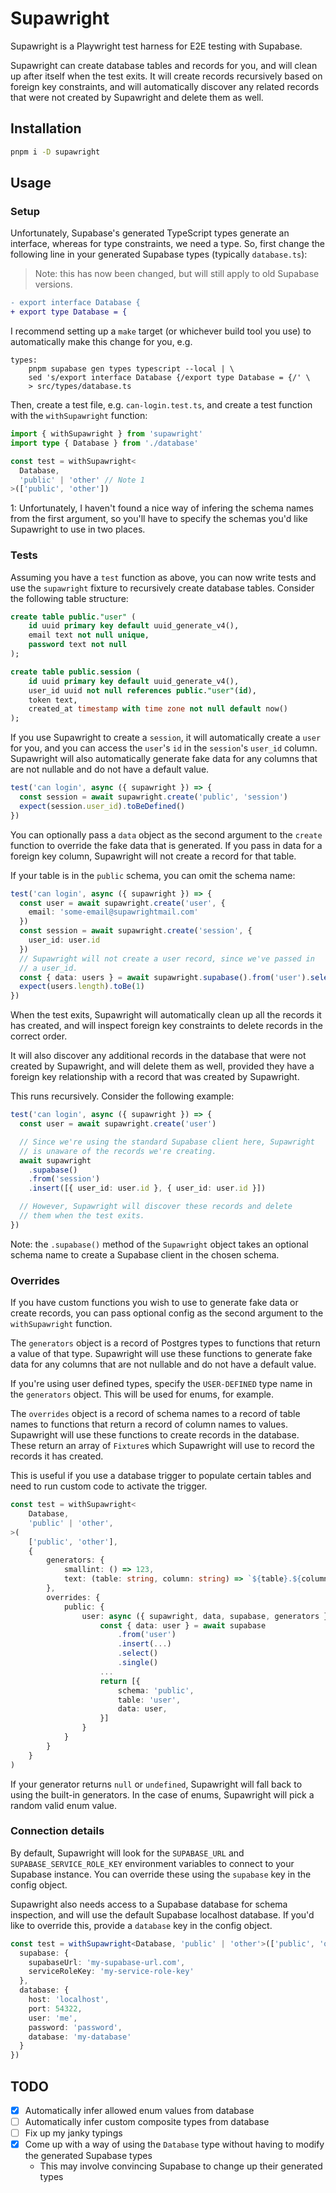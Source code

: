 # Supawright

Supawright is a Playwright test harness for E2E testing with Supabase.

Supawright can create database tables and records for you, and will clean up
after itself when the test exits. It will create records recursively based on
foreign key constraints, and will automatically discover any related records
that were not created by Supawright and delete them as well.

## Installation

```bash
pnpm i -D supawright
```

## Usage

### Setup

Unfortunately, Supabase's generated TypeScript types generate an interface,
whereas for type constraints, we need a type. So, first change the following
line in your generated Supabase types (typically `database.ts`):

> Note: this has now been changed, but will still apply to old Supabase versions.

```diff
- export interface Database {
+ export type Database = {
```

I recommend setting up a `make` target (or whichever build tool you use) to
automatically make this change for you, e.g.

```make
types:
    pnpm supabase gen types typescript --local | \
    sed 's/export interface Database {/export type Database = {/' \
    > src/types/database.ts
```

Then, create a test file, e.g. `can-login.test.ts`, and create a test function
with the `withSupawright` function:

```ts
import { withSupawright } from 'supawright'
import type { Database } from './database'

const test = withSupawright<
  Database,
  'public' | 'other' // Note 1
>(['public', 'other'])
```

1: Unfortunately, I haven't found a nice way of infering the schema names from
the first argument, so you'll have to specify the schemas you'd like Supawright
to use in two places.

### Tests

Assuming you have a `test` function as above, you can now write tests and use
the `supawright` fixture to recursively create database tables. Consider the
following table structure:

```sql
create table public."user" (
    id uuid primary key default uuid_generate_v4(),
    email text not null unique,
    password text not null
);

create table public.session (
    id uuid primary key default uuid_generate_v4(),
    user_id uuid not null references public."user"(id),
    token text,
    created_at timestamp with time zone not null default now()
);
```

If you use Supawright to create a `session`, it will automatically create a
`user` for you, and you can access the `user`'s `id` in the `session`'s
`user_id` column. Supawright will also automatically generate fake data for
any columns that are not nullable and do not have a default value.

```ts
test('can login', async ({ supawright }) => {
  const session = await supawright.create('public', 'session')
  expect(session.user_id).toBeDefined()
})
```

You can optionally pass a `data` object as the second argument to the `create`
function to override the fake data that is generated. If you pass in data
for a foreign key column, Supawright will not create a record for that table.

If your table is in the `public` schema, you can omit the schema name:

```ts
test('can login', async ({ supawright }) => {
  const user = await supawright.create('user', {
    email: 'some-email@supawrightmail.com'
  })
  const session = await supawright.create('session', {
    user_id: user.id
  })
  // Supawright will not create a user record, since we've passed in
  // a user_id.
  const { data: users } = await supawright.supabase().from('user').select()
  expect(users.length).toBe(1)
})
```

When the test exits, Supawright will automatically clean up all the records
it has created, and will inspect foreign key constraints to delete records in
the correct order.

It will also discover any additional records in the database that were not
created by Supawright, and will delete them as well, provided they have a
foreign key relationship with a record that was created by Supawright.

This runs recursively. Consider the following example:

```ts
test('can login', async ({ supawright }) => {
  const user = await supawright.create('user')

  // Since we're using the standard Supabase client here, Supawright
  // is unaware of the records we're creating.
  await supawright
    .supabase()
    .from('session')
    .insert([{ user_id: user.id }, { user_id: user.id }])

  // However, Supawright will discover these records and delete
  // them when the test exits.
})
```

Note: the `.supabase()` method of the `Supawright` object takes an optional
schema name to create a Supabase client in the chosen schema.

### Overrides

If you have custom functions you wish to use to generate fake data or create
records, you can pass optional config as the second argument to the `withSupawright`
function.

The `generators` object is a record of Postgres types to functions that return
a value of that type. Supawright will use these functions to generate fake
data for any columns that are not nullable and do not have a default value.

If you're using user defined types, specify the `USER-DEFINED` type name in
the `generators` object. This will be used for enums, for example.

The `overrides` object is a record of schema names to a record of table names
to functions that return a record of column names to values. Supawright will
use these functions to create records in the database. These return an array
of `Fixture`s which Supawright will use to record the records it has created.

This is useful if you use a database trigger to populate certain tables and
need to run custom code to activate the trigger.

```ts
const test = withSupawright<
    Database,
    'public' | 'other',
>(
    ['public', 'other'],
    {
        generators: {
            smallint: () => 123,
            text: (table: string, column: string) => `${table}.${column}`,
        },
        overrides: {
            public: {
                user: async ({ supawright, data, supabase, generators }) => {
                    const { data: user } = await supabase
                        .from('user')
                        .insert(...)
                        .select()
                        .single()
                    ...
                    return [{
                        schema: 'public',
                        table: 'user',
                        data: user,
                    }]
                }
            }
        }
    }
)
```

If your generator returns `null` or `undefined`, Supawright will fall back to
using the built-in generators. In the case of enums, Supawright will pick a
random valid enum value.

### Connection details

By default, Supawright will look for the `SUPABASE_URL` and `SUPABASE_SERVICE_ROLE_KEY`
environment variables to connect to your Supabase instance. You can override
these using the `supabase` key in the config object.

Supawright also needs access to a Supabase database for schema inspection, and will
use the default Supabase localhost database. If you'd like to override this, provide
a `database` key in the config object.

```ts
const test = withSupawright<Database, 'public' | 'other'>(['public', 'other'], {
  supabase: {
    supabaseUrl: 'my-supabase-url.com',
    serviceRoleKey: 'my-service-role-key'
  },
  database: {
    host: 'localhost',
    port: 54322,
    user: 'me',
    password: 'password',
    database: 'my-database'
  }
})
```

## TODO

- [x] Automatically infer allowed enum values from database
- [ ] Automatically infer custom composite types from database
- [ ] Fix up my janky typings
- [x] Come up with a way of using the `Database` type without having to modify
      the generated Supabase types
  - This may involve convincing Supabase to change up their generated types

